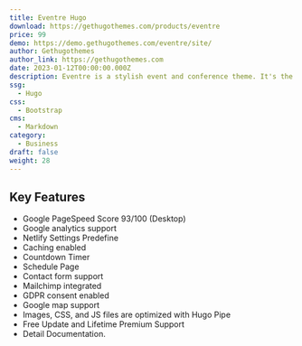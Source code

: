 ```yaml
---
title: Eventre Hugo
download: https://gethugothemes.com/products/eventre
price: 99
demo: https://demo.gethugothemes.com/eventre/site/
author: Gethugothemes
author_link: https://gethugothemes.com
date: 2023-01-12T00:00:00.000Z
description: Eventre is a stylish event and conference theme. It's the ideal theme for any kind of occasion, whether it's a corporate conference, casual meeting, exhibition, and so on.
ssg:
  - Hugo
css:
  - Bootstrap
cms:
  - Markdown
category:
  - Business
draft: false
weight: 28
---
```


## Key Features

- Google PageSpeed Score 93/100 (Desktop)
- Google analytics support
- Netlify Settings Predefine
- Caching enabled
- Countdown Timer
- Schedule Page
- Contact form support
- Mailchimp integrated
- GDPR consent enabled
- Google map support
- Images, CSS, and JS files are optimized with Hugo Pipe
- Free Update and Lifetime Premium Support
- Detail Documentation.
